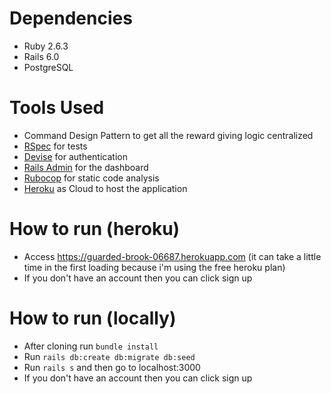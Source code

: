 # Dependencies
- Ruby 2.6.3
- Rails 6.0
- PostgreSQL

# Tools Used
- Command Design Pattern to get all the reward giving logic centralized
- [RSpec](https://rspec.info/) for tests
- [Devise](https://github.com/plataformatec/devise) for authentication
- [Rails Admin](https://github.com/sferik/rails_admin) for the dashboard
- [Rubocop](https://github.com/rubocop-hq/rubocop) for static code analysis
- [Heroku](https://www.heroku.com/) as Cloud to host the application

# How to run (heroku)
- Access https://guarded-brook-06687.herokuapp.com (it can take a little time in the first loading because i'm using the free heroku plan)
- If you don't have an account then you can click sign up

# How to run (locally)

- After cloning run ```bundle install```
- Run ```rails db:create db:migrate db:seed```
- Run ```rails s``` and then go to localhost:3000
- If you don't have an account then you can click sign up
